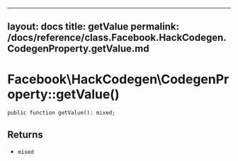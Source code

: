 
***

layout: docs
title: getValue
permalink: /docs/reference/class.Facebook.HackCodegen.CodegenProperty.getValue.md
---







# Facebook\\HackCodegen\\CodegenProperty::getValue()




``` Hack
public function getValue(): mixed;
```




## Returns




* ` mixed `